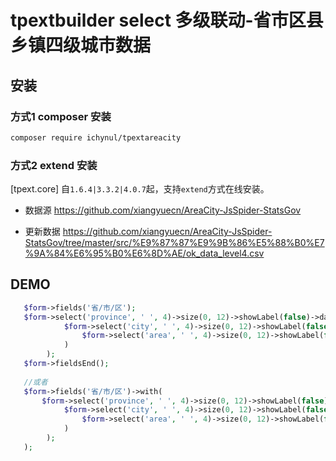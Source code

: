 # tpextbuilder select 多级联动-省市区县乡镇四级城市数据

## 安装

### 方式1 composer 安装

```bash
composer require ichynul/tpextareacity
```

### 方式2 extend 安装

[tpext.core] 自`1.6.4|3.3.2|4.0.7`起，支持`extend`方式在线安装。

- 数据源 <https://github.com/xiangyuecn/AreaCity-JsSpider-StatsGov>

- 更新数据 <https://github.com/xiangyuecn/AreaCity-JsSpider-StatsGov/tree/master/src/%E9%87%87%E9%9B%86%E5%88%B0%E7%9A%84%E6%95%B0%E6%8D%AE/ok_data_level4.csv>

## DEMO

```php
   $form->fields('省/市/区');
   $form->select('province', ' ', 4)->size(0, 12)->showLabel(false)->dataUrl(url('api/areacity/province'), 'ext_name')->withNext(
            $form->select('city', ' ', 4)->size(0, 12)->showLabel(false)->dataUrl(url('api/areacity/city'), 'ext_name')->withNext(
                $form->select('area', ' ', 4)->size(0, 12)->showLabel(false)->dataUrl(url('api/areacity/area'), 'ext_name')
            )
        );
   $form->fieldsEnd();
   
   //或者
   $form->fields('省/市/区')->with(
       $form->select('province', ' ', 4)->size(0, 12)->showLabel(false)->dataUrl(url('api/areacity/province'), 'ext_name')->withNext(
            $form->select('city', ' ', 4)->size(0, 12)->showLabel(false)->dataUrl(url('api/areacity/city'), 'ext_name')->withNext(
                $form->select('area', ' ', 4)->size(0, 12)->showLabel(false)->dataUrl(url('api/areacity/area'), 'ext_name')
            )
        );
   );
```

